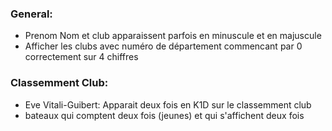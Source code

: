 ### General:
* Prenom Nom et club apparaissent parfois en minuscule et en majuscule
* Afficher les clubs avec numéro de département commencant par 0 correctement sur 4 chiffres
### Classemment Club:
* Eve Vitali-Guibert: Apparait deux fois en K1D sur le classemment club
* bateaux qui comptent deux fois (jeunes) et qui s'affichent deux fois